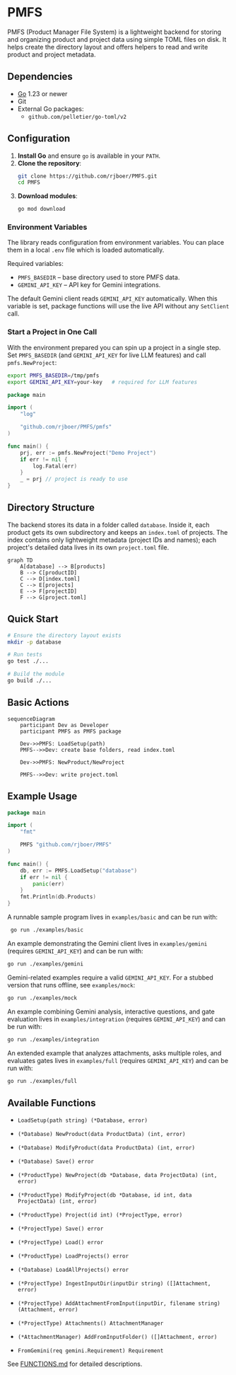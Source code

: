 # PMFS

PMFS (Product Manager File System) is a lightweight backend for storing and organizing product and project data using simple TOML files on disk. It helps create the directory layout and offers helpers to read and write product and project metadata.

## Dependencies

- [Go](https://go.dev/) 1.23 or newer
- Git
- External Go packages:
  - `github.com/pelletier/go-toml/v2`

## Configuration

1. **Install Go** and ensure `go` is available in your `PATH`.
2. **Clone the repository**:
   ```bash
   git clone https://github.com/rjboer/PMFS.git
   cd PMFS
   ```
3. **Download modules**:
    ```bash
    go mod download
    ```

### Environment Variables

The library reads configuration from environment variables. You can place them
in a local `.env` file which is loaded automatically.

Required variables:

- `PMFS_BASEDIR` – base directory used to store PMFS data.
- `GEMINI_API_KEY` – API key for Gemini integrations.

The default Gemini client reads `GEMINI_API_KEY` automatically. When this
variable is set, package functions will use the live API without any
`SetClient` call.

### Start a Project in One Call

With the environment prepared you can spin up a project in a single step. Set
`PMFS_BASEDIR` (and `GEMINI_API_KEY` for live LLM features) and call
`pmfs.NewProject`:

```bash
export PMFS_BASEDIR=/tmp/pmfs
export GEMINI_API_KEY=your-key   # required for LLM features
```

```go
package main

import (
    "log"

    "github.com/rjboer/PMFS/pmfs"
)

func main() {
    prj, err := pmfs.NewProject("Demo Project")
    if err != nil {
        log.Fatal(err)
    }
    _ = prj // project is ready to use
}
```

## Directory Structure

The backend stores its data in a folder called `database`. Inside it, each product gets its own subdirectory and keeps an `index.toml` of projects.
The index contains only lightweight metadata (project IDs and names); each project's detailed data lives in its own `project.toml` file.

```mermaid
graph TD
    A[database] --> B[products]
    B --> C[productID]
    C --> D[index.toml]
    C --> E[projects]
    E --> F[projectID]
    F --> G[project.toml]
```

## Quick Start

```bash
# Ensure the directory layout exists
mkdir -p database

# Run tests
go test ./...

# Build the module
go build ./...
```

## Basic Actions

```mermaid
sequenceDiagram
    participant Dev as Developer
    participant PMFS as PMFS package

    Dev->>PMFS: LoadSetup(path)
    PMFS-->>Dev: create base folders, read index.toml

    Dev->>PMFS: NewProduct/NewProject

    PMFS-->>Dev: write project.toml
```

## Example Usage

```go
package main

import (
    "fmt"

    PMFS "github.com/rjboer/PMFS"
)

func main() {
    db, err := PMFS.LoadSetup("database")
    if err != nil {
        panic(err)
    }
    fmt.Println(db.Products)
}
```

A runnable sample program lives in `examples/basic` and can be run with:

```bash
 go run ./examples/basic
```

An example demonstrating the Gemini client lives in `examples/gemini`
(requires `GEMINI_API_KEY`) and can be run with:

```bash
go run ./examples/gemini
```

Gemini-related examples require a valid `GEMINI_API_KEY`. For a stubbed version
that runs offline, see `examples/mock`:

```bash
go run ./examples/mock
```

An example combining Gemini analysis, interactive questions, and gate evaluation lives in `examples/integration` (requires `GEMINI_API_KEY`) and can be run with:

```bash
go run ./examples/integration
```

An extended example that analyzes attachments, asks multiple roles, and evaluates gates lives in `examples/full` (requires `GEMINI_API_KEY`) and can be run with:

```bash
go run ./examples/full
```

## Available Functions

- `LoadSetup(path string) (*Database, error)`

- `(*Database) NewProduct(data ProductData) (int, error)`
- `(*Database) ModifyProduct(data ProductData) (int, error)`
- `(*Database) Save() error`
- `(*ProductType) NewProject(db *Database, data ProjectData) (int, error)`
- `(*ProductType) ModifyProject(db *Database, id int, data ProjectData) (int, error)`
- `(*ProductType) Project(id int) (*ProjectType, error)`
- `(*ProjectType) Save() error`
- `(*ProjectType) Load() error`

- `(*ProductType) LoadProjects() error`
- `(*Database) LoadAllProjects() error`
- `(*ProjectType) IngestInputDir(inputDir string) ([]Attachment, error)`
- `(*ProjectType) AddAttachmentFromInput(inputDir, filename string) (Attachment, error)`
- `(*ProjectType) Attachments() AttachmentManager`
- `(*AttachmentManager) AddFromInputFolder() ([]Attachment, error)`
- `FromGemini(req gemini.Requirement) Requirement`

See [FUNCTIONS.md](FUNCTIONS.md) for detailed descriptions.

